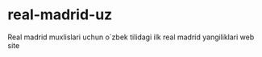 # real-madrid-uz
Real madrid muxlislari uchun o`zbek tilidagi ilk real madrid yangiliklari web site
